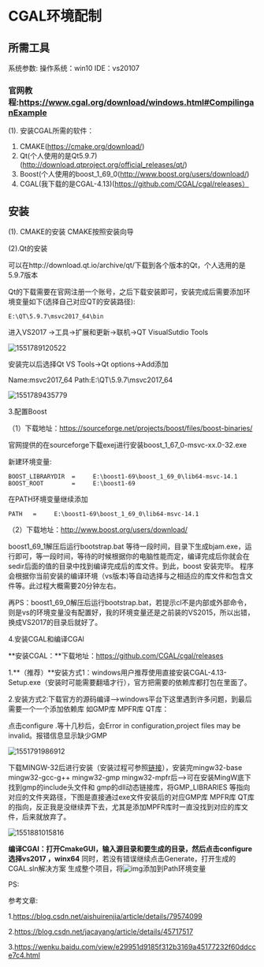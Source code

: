 # CGAL环境配制

## 所需工具 ## 
系统参数: 
操作系统：win10
IDE：vs20107

### **官网教程**:https://www.cgal.org/download/windows.html#CompilinganExample

(1). 安装CGAL所需的软件：

1. CMAKE(https://cmake.org/download/)
2. Qt(个人使用的是Qt5.9.7)(http://download.qtproject.org/official_releases/qt/)
3. Boost(个人使用的boost_1_69_0(http://www.boost.org/users/download/)
4. CGAL(我下载的是CGAL-4.13)(https://github.com/CGAL/cgal/releases）

## 安装 

(1). CMAKE的安装 
CMAKE按照安装向导 

(2).Qt的安装 

可以在http://download.qt.io/archive/qt/下载到各个版本的Qt，个人选用的是5.9.7版本

Qt的下载需要在官网注册一个账号，之后下载安装即可，安装完成后需要添加环境变量如下(选择自己对应QT的安装路径):

```
E:\QT\5.9.7\msvc2017_64\bin
```

进入VS2017 ->工具->扩展和更新->联机->QT VisualSutdio Tools

![1551789120522](E:\MarkDown\MyNote\Markdown\CGAL\%5CUsers%5CDAD%5CAppData%5CRoaming%5CTypora%5Ctypora-user-images%5C1551789120522.png)

安装完以后选择Qt VS Tools->Qt options->Add添加

Name:msvc2017_64       Path:E:\QT\5.9.7\msvc2017_64

![1551789435779](E:\MarkDown\MyNote\Markdown\CGAL\%5CUsers%5CDAD%5CAppData%5CRoaming%5CTypora%5Ctypora-user-images%5C1551789435779.png)

3.配置Boost

（1）下载地址：https://sourceforge.net/projects/boost/files/boost-binaries/

官网提供的在sourceforge下载exej进行安装boost_1_67_0-msvc-xx.0-32.exe

新建环境变量:

```
BOOST_LIBRARYDIR  =     E:\boost1-69\boost_1_69_0\lib64-msvc-14.1
BOOST_ROOT		  =	    E:\boost1-69
```

在PATH环境变量继续添加

```
PATH   =     E:\boost1-69\boost_1_69_0\lib64-msvc-14.1
```



（2）下载地址：http://www.boost.org/users/download/

boost1_69_1解压后运行bootstrap.bat  等待一段时间，目录下生成bjam.exe，运行即可，等一段时间，等待的时候根据你的电脑性能而定，编译完成后你就会在sedir后面的值的目录中找到编译完成后的库文件。到此，boost 安装完毕。 程序会根据你当前安装的编译环境（vs版本)等自动选择与之相适应的库文件和包含文件等。此过程大概需要20分钟左右。

再PS：boost1_69_0解压后运行bootstrap.bat，若提示cl不是内部或外部命令，则是vs的环境变量没有配置好，我的环境变量还是之前装的VS2015，所以出错，换成VS2017的目录后就好了。

4.安装CGAL和编译CGAl

**安装CGAL：**下载地址：https://github.com/CGAL/cgal/releases

1.**（推荐）**安装方式1：windows用户推荐使用直接安装CGAL-4.13-Setup.exe（安装时可能需要翻墙才行），官方把需要的依赖库都打包在里面了。

2.安装方式2:下载官方的源码编译-->windows平台下这里遇到许多问题，到最后需要一个一个添加依赖库 如GMP库 MPFR库 QT库：

点击configure .等十几秒后，会Error in configuration,project files may be invalid。报错信息显示缺少GMP

![1551791986912](E:\MarkDown\MyNote\Markdown\CGAL\%5CUsers%5CDAD%5CAppData%5CRoaming%5CTypora%5Ctypora-user-images%5C1551791986912.png)

下载MINGW-32后进行安装（安装过程可参照[链接](https://blog.csdn.net/u012629110/article/details/51220727)），安装完mingw32-base mingw32-gcc-g++ mingw32-gmp mingw32-mpfr后-->可在安装MingW底下找到gmp的include头文件和 gmp的dll动态链接库，将GMP_LIBRARIES 等指向对应的文件夹路径，下图是直接通过exe文件安装后的对应GMP库 MPFR库 QT库的指向，反正我是没继续弄下去，尤其是添加MPFR库时一直没找到对应的库文件，后来就放弃了。

![1551881015816](E:\MarkDown\MyNote\Markdown\CGAL\%5CUsers%5CDAD%5CAppData%5CRoaming%5CTypora%5Ctypora-user-images%5C1551881015816.png)



**编译CGAl：**打开CmakeGUI，输入源目录和要生成的目录，然后点击configure选择**vs2017  ，winx64** 同时，若没有错误继续点击Generate，打开生成的CGAL.sln解决方案    生成整个项目，将![img](https://img-blog.csdn.net/20180615163039242?watermark/2/text/aHR0cHM6Ly9ibG9nLmNzZG4ubmV0L2x5aDI0aw==/font/5a6L5L2T/fontsize/400/fill/I0JBQkFCMA==/dissolve/70)添加到Path环境变量



PS:  



参考文章:

1.https://blog.csdn.net/aishuirenjia/article/details/79574099

2.https://blog.csdn.net/jacayang/article/details/45717517

3.https://wenku.baidu.com/view/e29951d9185f312b3169a45177232f60ddcce7c4.html